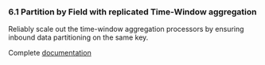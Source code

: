 ### 6.1 Partition by Field with replicated Time-Window aggregation

Reliably scale out the time-window aggregation processors by ensuring inbound data partitioning on the same key.

Complete [documentation](https://vmware-tanzu.github.io/streaming-runtimes/architecture/processors/srp/time-window-aggregation/#partitioned-time-window-aggregation)

